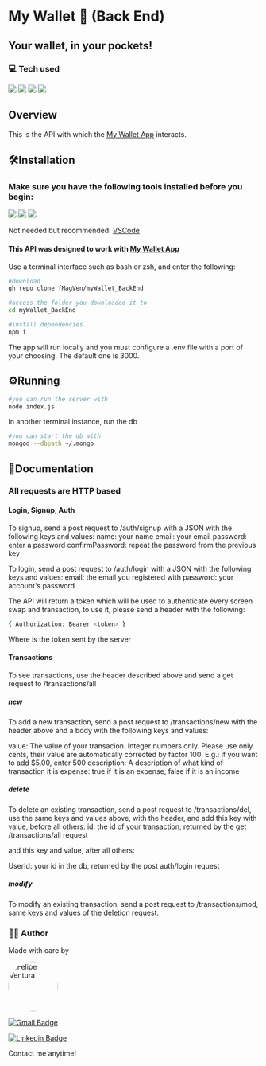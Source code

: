 # My Wallet :money_mouth_face: (Back End)
## Your wallet, in your pockets!
### :computer: Tech used
<p>
	<img src="https://img.shields.io/badge/npm-CB3837?style=for-the-badge&logo=npm&logoColor=white"/>
	<img src="https://img.shields.io/badge/Node.js-339933?style=for-the-badge&logo=nodedotjs&logoColor=white"/>
	<img src="https://img.shields.io/badge/Express.js-404D59?style=for-the-badge"/>
	<img src="https://img.shields.io/badge/MongoDB-4EA94B?style=for-the-badge&logo=mongodb&logoColor=white"/>
	
</p>


## Overview
This is the API with which the [My Wallet App](https://github.com/fMagVen/MyWallet_FrontEnd) interacts.

## :hammer_and_wrench:Installation
### Make sure you have the following tools installed before you begin:
<p>
	<a href="https://git-scm.com/"><img src="https://img.shields.io/badge/GIT-E44C30?style=for-the-badge&logo=git&logoColor=white"/></a>
	<a href="https://nodejs.org"><img src="https://img.shields.io/badge/Node.js-339933?style=for-the-badge&logo=nodedotjs&logoColor=white"/></a>
	<a href="https://www.mongodb.com/"><img src="https://img.shields.io/badge/MongoDB-4EA94B?style=for-the-badge&logo=mongodb&logoColor=white"/></a>
</p>
<p>Not needed but recommended: <a href="https://code.visualstudio.com/">VSCode</a></p>

#### This API was designed to work with  [My Wallet App](https://github.com/fMagVen/MyWallet_FrontEnd) 

Use a terminal interface such as bash or zsh, and enter the following:
```bash
#download
gh repo clone fMagVen/myWallet_BackEnd

#access the folder you downloaded it to
cd myWallet_BackEnd

#install dependencies
npm i
```
The app will run locally and you must configure a .env file with a port of your choosing. The default one is 3000.
## :gear:Running
```bash
#you can run the server with
node index.js
```
In another terminal instance, run the db
```bash
#you can start the db with
mongod --dbpath ~/.mongo
```

## :scroll:Documentation
### All requests are HTTP based
#### Login, Signup, Auth
To signup, send a post request to /auth/signup with a JSON with the following keys and values:
name: your name
email: your email
password: enter a password
confirmPassword: repeat the password from the previous key

To login, send a post request to /auth/login with a JSON with the following keys and values:
email: the email you registered with
password: your account's password

The API will return a token which will be used to authenticate every screen swap and transaction, to use it, please send a header with the following:
```bash
{ Authorization: Bearer <token> }
```
Where <token> is the token sent by the server

#### Transactions

To see transactions, use the header described above and send a get request to /transactions/all

##### new

To add a new transaction, send a post request to /transactions/new with the header above and a body with the following keys and values:

value: The value of your transacion. Integer numbers only. Please use only cents, their value are automatically corrected by factor 100. E.g.: if you want to add $5.00, enter 500
description: A description of what kind of transaction it is
expense: true if it is an expense, false if it is an income

##### delete

To delete an existing transaction, send a post request to /transactions/del, use the same keys and values above, with the header, and add this key with value, before all others:
id: the id of your transaction, returned by the get /transactions/all request

and this key and value, after all others:

UserId: your id in the db, returned by the post auth/login request

##### modify

To modify an existing transaction, send a post request to /transactions/mod, same keys and values of the deletion request.

### :man_technologist: Author
  
  <p>Made with care by</p>
<a href="https://github.com/fMagVen"><img  style="border-radius: 50%;"  src="https://avatars.githubusercontent.com/u/78576546?v=4"  width="100px;"  alt="Felipe Ventura"/></a>

[![Gmail Badge](https://img.shields.io/badge/-fmagven93@gmail.com-c14438?style=flat&logo=Gmail&logoColor=white&link=mailto:fmagven93@gmail.com)](mailto:fmagven93@gmail.com)

[![Linkedin Badge](https://img.shields.io/badge/-Felipe-Ventura?style=flat&logo=Linkedin&logoColor=white&color=blue&link=https://www.linkedin.com/in/fmagven/)](https://www.linkedin.com/in/fmagven/)
  
  <p>Contact me anytime!</p>
